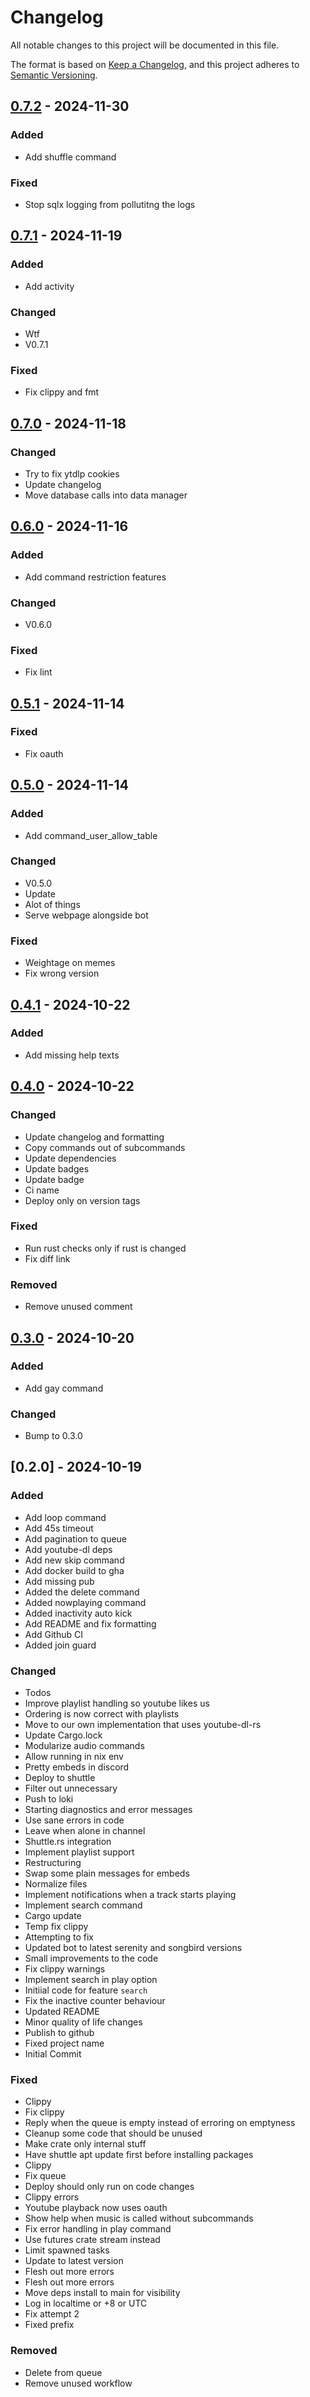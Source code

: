 # Changelog

All notable changes to this project will be documented in this file.

The format is based on [Keep a Changelog](https://keepachangelog.com/en/1.0.0/),
and this project adheres to [Semantic Versioning](https://semver.org/spec/v2.0.0.html).

## [0.7.2] - 2024-11-30

### Added

- Add shuffle command

### Fixed

- Stop sqlx logging from pollutitng the logs

## [0.7.1] - 2024-11-19

### Added

- Add activity

### Changed

- Wtf
- V0.7.1

### Fixed

- Fix clippy and fmt

## [0.7.0] - 2024-11-18

### Changed

- Try to fix ytdlp cookies
- Update changelog
- Move database calls into data manager

## [0.6.0] - 2024-11-16

### Added

- Add command restriction features

### Changed

- V0.6.0

### Fixed

- Fix lint

## [0.5.1] - 2024-11-14

### Fixed

- Fix oauth

## [0.5.0] - 2024-11-14

### Added

- Add command_user_allow_table

### Changed

- V0.5.0
- Update
- Alot of things
- Serve webpage alongside bot

### Fixed

- Weightage on memes
- Fix wrong version

## [0.4.1] - 2024-10-22

### Added

- Add missing help texts

## [0.4.0] - 2024-10-22

### Changed

- Update changelog and formatting
- Copy commands out of subcommands
- Update dependencies
- Update badges
- Update badge
- Ci name
- Deploy only on version tags

### Fixed

- Run rust checks only if rust is changed
- Fix diff link

### Removed

- Remove unused comment

## [0.3.0] - 2024-10-20

### Added

- Add gay command

### Changed

- Bump to 0.3.0

## [0.2.0] - 2024-10-19

### Added

- Add loop command
- Add 45s timeout
- Add pagination to queue
- Add youtube-dl deps
- Add new skip command
- Add docker build to gha
- Add missing pub
- Added the delete command
- Added nowplaying command
- Added inactivity auto kick
- Add README and fix formatting
- Add Github CI
- Added join guard

### Changed

- Todos
- Improve playlist handling so youtube likes us
- Ordering is now correct with playlists
- Move to our own implementation that uses youtube-dl-rs
- Update Cargo.lock
- Modularize audio commands
- Allow running in nix env
- Pretty embeds in discord
- Deploy to shuttle
- Filter out unnecessary
- Push to loki
- Starting diagnostics and error messages
- Use sane errors in code
- Leave when alone in channel
- Shuttle.rs integration
- Implement playlist support
- Restructuring
- Swap some plain messages for embeds
- Normalize files
- Implement notifications when a track starts playing
- Implement search command
- Cargo update
- Temp fix clippy
- Attempting to fix
- Updated bot to latest serenity and songbird versions
- Small improvements to the code
- Fix clippy warnings
- Implement search in play option
- Initiial code for feature `search`
- Fix the inactive counter behaviour
- Updated README
- Minor quality of life changes
- Publish to github
- Fixed project name
- Initial Commit

### Fixed

- Clippy
- Fix clippy
- Reply when the queue is empty instead of erroring on emptyness
- Cleanup some code that should be unused
- Make crate only internal stuff
- Have shuttle apt update first before installing packages
- Clippy
- Fix queue
- Deploy should only run on code changes
- Clippy errors
- Youtube playback now uses oauth
- Show help when music is called without subcommands
- Fix error handling in play command
- Use futures crate stream instead
- Limit spawned tasks
- Update to latest version
- Flesh out more errors
- Flesh out more errors
- Move deps install to main for visibility
- Log in localtime or +8 or UTC
- Fix attempt 2
- Fixed prefix

### Removed

- Delete from queue
- Remove unused workflow

[0.7.2]: https://github.com/luqmanishere/ayaya-discord-bot/compare/v0.7.1..v0.7.2
[0.7.1]: https://github.com/luqmanishere/ayaya-discord-bot/compare/v0.7.0..v0.7.1
[0.7.0]: https://github.com/luqmanishere/ayaya-discord-bot/compare/v0.6.0..v0.7.0
[0.6.0]: https://github.com/luqmanishere/ayaya-discord-bot/compare/v0.5.1..v0.6.0
[0.5.1]: https://github.com/luqmanishere/ayaya-discord-bot/compare/v0.5.0..v0.5.1
[0.5.0]: https://github.com/luqmanishere/ayaya-discord-bot/compare/v0.4.1..v0.5.0
[0.4.1]: https://github.com/luqmanishere/ayaya-discord-bot/compare/v0.4.0..v0.4.1
[0.4.0]: https://github.com/luqmanishere/ayaya-discord-bot/compare/v0.3.0..v0.4.0
[0.3.0]: https://github.com/luqmanishere/ayaya-discord-bot/compare/v0.2.0..v0.3.0

<!-- generated by git-cliff -->
